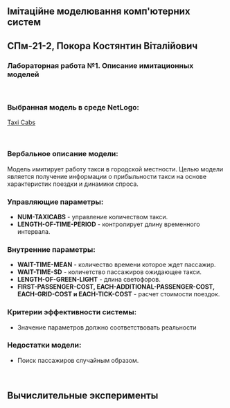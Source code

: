 ## Імітаційне моделювання комп'ютерних систем
## СПм-21-2, **Покора Костянтин Віталійович**
### Лабораторная работа №**1**. Описание имитационных моделей

<br>

### Выбранная модель в среде NetLogo:
[Taxi Cabs](https://www.netlogoweb.org/launch#https://www.netlogoweb.org/assets/modelslib/Sample%20Models/Social%20Science/Taxi%20Cabs.nlogo)

<br>

### Вербальное описание модели:
Модель имитирует работу такси в городской местности. Целью модели является получение информации о прибыльности такси на основе характеристик поездки и динамики спроса.

### Управляющие параметры:
- **NUM-TAXICABS** - управление количеством такси.
- **LENGTH-OF-TIME-PERIOD** - контролирует длину временного интервала.

### Внутренние параметры:
- **WAIT-TIME-MEAN** - количество времени которое ждет пассажир.
- **WAIT-TIME-SD** - количетство пассажиров ожидающее такси.
- **LENGTH-OF-GREEN-LIGHT** - длина светофоров.
- **FIRST-PASSENGER-COST, EACH-ADDITIONAL-PASSENGER-COST, EACH-GRID-COST и EACH-TICK-COST** - расчет стоимости поездок.

### Критерии эффективности системы:
- Значение параметров должно соответствовать реальности

### Недостатки модели:
- Поиск пассажиров случайным образом.

<br>

## Вычислительные эксперименты
